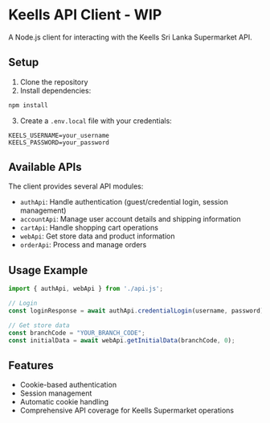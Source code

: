 # Keells API Client - WIP

A Node.js client for interacting with the Keells Sri Lanka Supermarket API.

## Setup

1. Clone the repository
2. Install dependencies:
```bash
npm install
```
3. Create a `.env.local` file with your credentials:
```
KEELS_USERNAME=your_username
KEELS_PASSWORD=your_password
```

## Available APIs

The client provides several API modules:

- `authApi`: Handle authentication (guest/credential login, session management)
- `accountApi`: Manage user account details and shipping information
- `cartApi`: Handle shopping cart operations
- `webApi`: Get store data and product information
- `orderApi`: Process and manage orders

## Usage Example

```javascript
import { authApi, webApi } from './api.js';

// Login
const loginResponse = await authApi.credentialLogin(username, password);

// Get store data
const branchCode = "YOUR_BRANCH_CODE";
const initialData = await webApi.getInitialData(branchCode, 0);
```

## Features

- Cookie-based authentication
- Session management
- Automatic cookie handling
- Comprehensive API coverage for Keells Supermarket operations